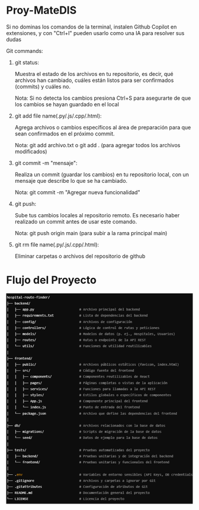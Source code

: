 # Proy-MateDIS 

Si no dominas los comandos de la terminal, instalen Github Copilot en extensiones, y con "Ctrl+I" pueden usarlo como una IA para resolver sus dudas

Git commands:

1) git status:

    Muestra el estado de los archivos en tu repositorio, es decir, qué archivos han cambiado, cuáles están listos para ser confirmados (commits) y cuáles no.
    
    Nota: Si no detecta los cambios presiona Ctrl+S para asegurarte de que los cambios se hayan guardado en el local

2) git add file name(.py/.js/.cpp/.html):

    Agrega archivos o cambios específicos al área de preparación para que sean confirmados en el próximo commit.
    
    Nota: git add archivo.txt o git add . (para agregar todos los archivos modificados)

3) git commit -m "mensaje":

    Realiza un commit (guardar los cambios) en tu repositorio local, con un mensaje que describe lo que se ha cambiado.

    Nota: git commit -m "Agregar nueva funcionalidad"

4) git push:

    Sube tus cambios locales al repositorio remoto. Es necesario haber realizado un commit antes de usar este comando.

    Nota: git push origin main (para subir a la rama principal main)

5) git rm file name(.py/.js/.cpp/.html):

    Eliminar carpetas o archivos del repositorio de github


# Flujo del Proyecto


<img src="./frontend/public/Flujo%20Proy.png" alt="Logo" width="700" />
